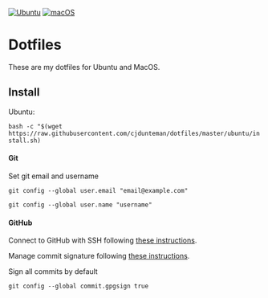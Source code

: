 [![Ubuntu](https://github.com/cjdunteman/dotfiles/actions/workflows/ubuntu.yml/badge.svg)](https://github.com/cjdunteman/dotfiles/actions/workflows/ubuntu.yml)
[![macOS](https://github.com/cjdunteman/dotfiles/actions/workflows/macos.yml/badge.svg)](https://github.com/cjdunteman/dotfiles/actions/workflows/macos.yml)

# Dotfiles

These are my dotfiles for Ubuntu and MacOS.

## Install

Ubuntu:

`bash -c "$(wget https://raw.githubusercontent.com/cjdunteman/dotfiles/master/ubuntu/install.sh)`

#### Git

Set git email and username

`git config --global user.email "email@example.com"`

`git config --global user.name "username"`

#### GitHub

Connect to GitHub with SSH following [these instructions](https://docs.github.com/en/github/authenticating-to-github/connecting-to-github-with-ssh).

Manage commit signature following [these instructions](https://docs.github.com/en/github/authenticating-to-github/managing-commit-signature-verification).

Sign all commits by default

`git config --global commit.gpgsign true`
